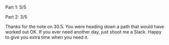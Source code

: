 Part 1: 5/5

Part 2: 3/5

Thanks for the note on 30.5.  You were heading down a path that would have worked out OK.  If you ever need another day, just shoot me a Slack.  Happy to give you extra time when you need it.
